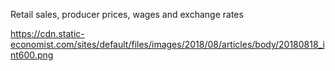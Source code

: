 Retail sales, producer prices, wages and exchange rates

https://cdn.static-economist.com/sites/default/files/images/2018/08/articles/body/20180818_int600.png